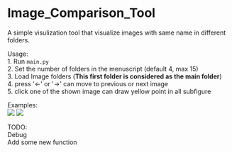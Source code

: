 # Image_Comparison_Tool
A simple visulization tool that visualize images with same name in different folders.

Usage:    
        1. Run `main.py`     
        2. Set the number of folders in the menuscript (default 4, max 15)   
        3. Load Image folders (**This first folder is considered as the main folder**)  
        4. press '←' or '→' can move to previous or next image  
        5. click one of the shown image can draw yellow point in all subfigure
       
Examples:  
![](https://github.com/moothes/Image_Comparison_Tool/blob/master/1.PNG)
![](https://github.com/moothes/Image_Comparison_Tool/blob/master/2.PNG)

TODO:   
    Debug   
    Add some new function
      
   
